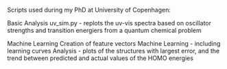Scripts used during my PhD at University of Copenhagen:

Basic Analysis
uv_sim.py - replots the uv-vis spectra based on oscillator strengths and transition energiers from a quantum chemical problem

Machine Learning
Creation of feature vectors
Machine Learning - including learning curves
Analysis - plots of the structures with largest error, and the trend between predicted and actual values of the HOMO energies
